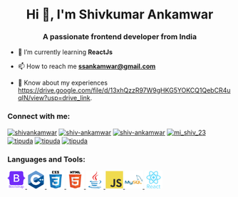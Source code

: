 <h1 align="center">Hi 👋, I'm Shivkumar Ankamwar</h1>
<h3 align="center">A passionate frontend developer from India</h3>

- 🌱 I’m currently learning **ReactJs**

- 📫 How to reach me **ssankamwar@gmail.com**

- 📄 Know about my experiences https://drive.google.com/file/d/13xhQzzR97W9gHKG5YOKCQ1QebCR4uqIN/view?usp=drive_link.

<h3 align="left">Connect with me:</h3>
<p align="left">
<a href="https://twitter.com/shivankamwar" target="blank"><img align="center" src="https://raw.githubusercontent.com/rahuldkjain/github-profile-readme-generator/master/src/images/icons/Social/twitter.svg" alt="shivankamwar" height="30" width="40" /></a>
<a href="https://linkedin.com/in/shiv-ankamwar" target="blank"><img align="center" src="https://raw.githubusercontent.com/rahuldkjain/github-profile-readme-generator/master/src/images/icons/Social/linked-in-alt.svg" alt="shiv-ankamwar" height="30" width="40" /></a>
<a href="https://stackoverflow.com/users/shiv-ankamwar" target="blank"><img align="center" src="https://raw.githubusercontent.com/rahuldkjain/github-profile-readme-generator/master/src/images/icons/Social/stack-overflow.svg" alt="shiv-ankamwar" height="30" width="40" /></a>
<a href="https://instagram.com/mi_shiv_23" target="blank"><img align="center" src="https://raw.githubusercontent.com/rahuldkjain/github-profile-readme-generator/master/src/images/icons/Social/instagram.svg" alt="mi_shiv_23" height="30" width="40" /></a>
<a href="https://www.codechef.com/users/tipuda" target="blank"><img align="center" src="https://cdn.jsdelivr.net/npm/simple-icons@3.1.0/icons/codechef.svg" alt="tipuda" height="30" width="40" /></a>
<a href="https://codeforces.com/profile/tipuda" target="blank"><img align="center" src="https://raw.githubusercontent.com/rahuldkjain/github-profile-readme-generator/master/src/images/icons/Social/codeforces.svg" alt="tipuda" height="30" width="40" /></a>
<a href="https://www.leetcode.com/tipuda" target="blank"><img align="center" src="https://raw.githubusercontent.com/rahuldkjain/github-profile-readme-generator/master/src/images/icons/Social/leet-code.svg" alt="tipuda" height="30" width="40" /></a>
</p>

<h3 align="left">Languages and Tools:</h3>
<p align="left"> <a href="https://getbootstrap.com" target="_blank" rel="noreferrer"> <img src="https://raw.githubusercontent.com/devicons/devicon/master/icons/bootstrap/bootstrap-plain-wordmark.svg" alt="bootstrap" width="40" height="40"/> </a> <a href="https://www.w3schools.com/cpp/" target="_blank" rel="noreferrer"> <img src="https://raw.githubusercontent.com/devicons/devicon/master/icons/cplusplus/cplusplus-original.svg" alt="cplusplus" width="40" height="40"/> </a> <a href="https://www.w3schools.com/css/" target="_blank" rel="noreferrer"> <img src="https://raw.githubusercontent.com/devicons/devicon/master/icons/css3/css3-original-wordmark.svg" alt="css3" width="40" height="40"/> </a> <a href="https://www.w3.org/html/" target="_blank" rel="noreferrer"> <img src="https://raw.githubusercontent.com/devicons/devicon/master/icons/html5/html5-original-wordmark.svg" alt="html5" width="40" height="40"/> </a> <a href="https://www.java.com" target="_blank" rel="noreferrer"> <img src="https://raw.githubusercontent.com/devicons/devicon/master/icons/java/java-original.svg" alt="java" width="40" height="40"/> </a> <a href="https://developer.mozilla.org/en-US/docs/Web/JavaScript" target="_blank" rel="noreferrer"> <img src="https://raw.githubusercontent.com/devicons/devicon/master/icons/javascript/javascript-original.svg" alt="javascript" width="40" height="40"/> </a> <a href="https://www.mysql.com/" target="_blank" rel="noreferrer"> <img src="https://raw.githubusercontent.com/devicons/devicon/master/icons/mysql/mysql-original-wordmark.svg" alt="mysql" width="40" height="40"/> </a> <a href="https://reactjs.org/" target="_blank" rel="noreferrer"> <img src="https://raw.githubusercontent.com/devicons/devicon/master/icons/react/react-original-wordmark.svg" alt="react" width="40" height="40"/> </a> </p>
